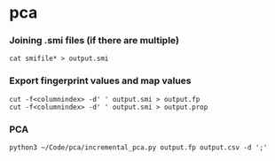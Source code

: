 # pca

### Joining .smi files (if there are multiple)
```
cat smifile* > output.smi
```

### Export fingerprint values and map values
```
cut -f<columnindex> -d' ' output.smi > output.fp
cut -f<columnindex> -d' ' output.smi > output.prop
```

### PCA
```
python3 ~/Code/pca/incremental_pca.py output.fp output.csv -d ';'
```